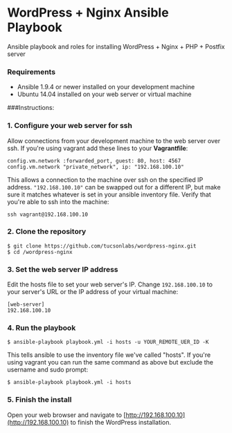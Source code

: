 # WordPress + Nginx Ansible Playbook
Ansible playbook and roles for installing WordPress + Nginx + PHP + Postfix server

### Requirements
- Ansible 1.9.4 or newer installed on your development machine
- Ubuntu 14.04 installed on your web server or virtual machine

###Instructions:

### 1. Configure your web server for ssh

Allow connections from your development machine to the web server over ssh. If you're using vagrant add these lines to your **Vagrantfile**:

```
config.vm.network :forwarded_port, guest: 80, host: 4567
config.vm.network "private_network", ip: "192.168.100.10"
```

This allows a connection to the machine over ssh on the specified IP address. `"192.168.100.10"` can be swapped out for a different IP, but make sure it matches whatever is set in your ansible inventory file. Verify that you're able to ssh into the machine:

`ssh vagrant@192.168.100.10`

### 2. Clone the repository

```
$ git clone https://github.com/tucsonlabs/wordpress-nginx.git
$ cd /wordpress-nginx
```

### 3. Set the web server IP address

Edit the hosts file to set your web server's IP. Change `192.168.100.10` to your server's URL or the IP address of your virtual machine:

```
[web-server]
192.168.100.10
```

### 4. Run the playbook

```
$ ansible-playbook playbook.yml -i hosts -u YOUR_REMOTE_UER_ID -K
```

This tells ansible to use the inventory file we've called "hosts". If you're using vagrant you can run the same command as above but exclude the username and sudo prompt:

```
$ ansible-playbook playbook.yml -i hosts
```

### 5. Finish the install

Open your web browser and navigate to [http://192.168.100.10](http://192.168.100.10) to finish the WordPress installation.

